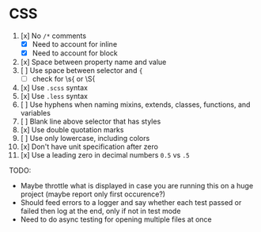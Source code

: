 # CSS

1. [x] No `/*` comments
    - [x] Need to account for inline
    - [x] Need to account for block
2. [x] Space between property name and value
3. [ ] Use space between selector and `{`
    - [ ] check for \s{ or \S{
4. [x] Use `.scss` syntax
5. [x] Use `.less` syntax
6. [ ] Use hyphens when naming mixins, extends, classes, functions, and variables
7. [ ] Blank line above selector that has styles
8. [x] Use double quotation marks
9. [ ] Use only lowercase, including colors
10. [x] Don't have unit specification after zero
11. [x] Use a leading zero in decimal numbers `0.5` vs `.5`


TODO:
- Maybe throttle what is displayed in case you are running this on a huge project (maybe report only first occurence?)
- Should feed errors to a logger and say whether each test passed or failed then log at the end, only if not in test mode
- Need to do async testing for opening multiple files at once